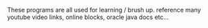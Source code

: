 These programs are all used for learning / brush up.
reference many youtube video links, online blocks, oracle java docs etc...
